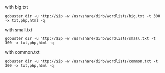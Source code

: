 with big.txt
```
gobuster dir -u http://$ip -w /usr/share/dirb/wordlists/big.txt -t 300 -x txt,php,html -q
```

with small.txt
```
gobuster dir -u http://$ip -w /usr/share/dirb/wordlists/small.txt -t 300 -x txt,php,html -q
```

with common.txt
```
gobuster dir -u http://$ip -w /usr/share/dirb/wordlists/common.txt -t 300 -x txt,php,html -q
```